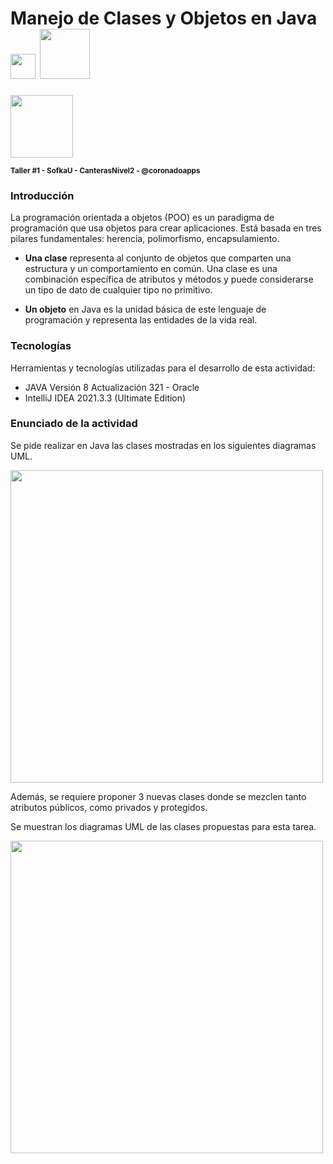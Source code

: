 <h1>Manejo de Clases y Objetos en Java <img width="40px" src="https://img.shields.io/badge/java-%23ED8B00.svg?style=for-the-badge&logo=java&logoColor=white"> <img width=80px src="https://img.shields.io/badge/IntelliJIDEA-000000.svg?style=for-the-badge&logo=intellij-idea&logoColor=white"></h1>
<p><img width="100px" src="https://external-content.duckduckgo.com/iu/?u=https%3A%2F%2Fsoftuni.bg%2FFiles%2FInternalCourses%2FIcon_Java_OOP_Advanced.png&f=1&nofb=1"></p>
<sub><strong>Taller #1 - SofkaU - CanterasNivel2 - @coronadoapps</strong></sub>

<h3>Introducción</h3>
<p>La programación orientada a objetos (POO) es un paradigma de programación que usa objetos para crear aplicaciones. Está basada en tres pilares fundamentales: herencia, polimorfismo, encapsulamiento.</p>
<ul>
  <li>
    <p><strong>Una clase</strong> representa al conjunto de objetos que comparten una estructura y un comportamiento en común. Una clase es una combinación específica de atributos y métodos y puede considerarse un tipo de dato de cualquier tipo no primitivo.</p>
  </li>
  <li>
    <p><strong>Un objeto</strong> en Java es la unidad básica de este lenguaje de programación y representa las entidades de la vida real.</p> 
  </li>
</ul>

<h3>Tecnologías</h3>
Herramientas y tecnologías utilizadas para el desarrollo de esta actividad:
<ul>
  <li> JAVA Versión 8 Actualización 321 - Oracle
  <li> IntelliJ IDEA 2021.3.3 (Ultimate Edition)
</ul>

<h3>Enunciado de la actividad</h3>
<p>Se pide realizar en Java las clases mostradas en los siguientes diagramas UML.</p>
<p><img width="500px" src="https://user-images.githubusercontent.com/36603499/162620647-fe5e9b7f-18eb-48f0-b36f-7b4b39fdb967.png"></p>
<p>Además, se requiere proponer 3 nuevas clases donde se mezclen tanto atributos públicos, como privados y protegidos.</p>
<p>Se muestran los diagramas UML de las clases propuestas para esta tarea.</p>
<p><img width="500px" src="https://user-images.githubusercontent.com/36603499/162620647-fe5e9b7f-18eb-48f0-b36f-7b4b39fdb967.png"></p>
